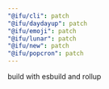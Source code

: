 ```yaml
---
"@ifu/cli": patch
"@ifu/daydayup": patch
"@ifu/emoji": patch
"@ifu/lunar": patch
"@ifu/new": patch
"@ifu/popcron": patch
---
```


build with esbuild and rollup
